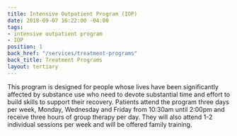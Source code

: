 ```yaml
---
title: Intensive Outpatient Program (IOP)
date: 2018-09-07 16:22:00 -04:00
tags:
- intensive outpatient program
- IOP
position: 1
back_href: "/services/treatment-programs"
back_title: Treatment Programs
layout: tertiary
---
```


This program is designed for people whose lives have been significantly affected by substance use who need to devote substantial time and effort to build skills to support their recovery.  Patients attend the program three days per week, Monday, Wednesday and Friday from 10:30am until 2:00pm and receive three hours of group therapy per day. They will also attend 1-2 individual sessions per week and will be offered family training.
